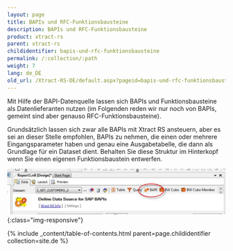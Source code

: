 ```yaml
---
layout: page
title: BAPIs und RFC-Funktionsbausteine
description: BAPIs und RFC-Funktionsbausteine
product: xtract-rs
parent: xtract-rs
childidentifier: bapis-und-rfc-funktionsbausteine
permalink: /:collection/:path
weight: 7
lang: de_DE
old_url: /Xtract-RS-DE/default.aspx?pageid=bapis-und-rfc-funktionsbausteine
---
```


Mit Hilfe der BAPI-Datenquelle lassen sich BAPIs und Funktionsbausteine als Datenlieferanten nutzen (im Folgenden reden wir nur noch von BAPIs, gemeint sind aber genauso RFC-Funktionsbausteine).

Grundsätzlich lassen sich zwar alle BAPIs mit Xtract RS ansteuern, aber es sei an dieser Stelle empfohlen, BAPIs zu nehmen, die einen oder mehrere Eingangsparameter haben und genau eine Ausgabetabelle, die dann als Grundlage für ein Dataset dient. Behalten Sie diese Struktur im Hinterkopf wenn Sie einen eigenen Funktionsbaustein entwerfen.

![BAPI-1](/img/content/BAPI-1.png){:class="img-responsive"}

{% include _content/table-of-contents.html parent=page.childidentifier collection=site.de %}